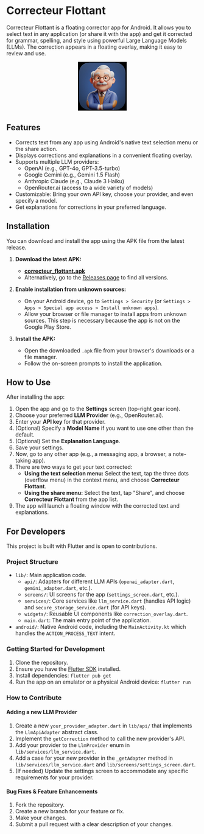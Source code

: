 # Correcteur Flottant

Correcteur Flottant is a floating corrector app for Android. It allows you to select text in any application (or share it with the app) and get it corrected for grammar, spelling, and style using powerful Large Language Models (LLMs). The correction appears in a floating overlay, making it easy to review and use.

<p align="center"><img src="android/app/src/main/res/mipmap-xxxhdpi/ic_launcher.png" alt="App Icon" width="128"/></p>

## Features

- Corrects text from any app using Android's native text selection menu or the share action.
- Displays corrections and explanations in a convenient floating overlay.
- Supports multiple LLM providers:
  - OpenAI (e.g., GPT-4o, GPT-3.5-turbo)
  - Google Gemini (e.g., Gemini 1.5 Flash)
  - Anthropic Claude (e.g., Claude 3 Haiku)
  - OpenRouter.ai (access to a wide variety of models)
- Customizable: Bring your own API key, choose your provider, and even specify a model.
- Get explanations for corrections in your preferred language.

## Installation

You can download and install the app using the APK file from the latest release.

1.  **Download the latest APK:**
    -   [**correcteur_flottant.apk**](https://github.com/adrianlzt/correcteur_flottant/releases/latest/download/correcteur_flottant.apk)
    -   Alternatively, go to the [Releases page](https://github.com/adrianlzt/correcteur_flottant/releases) to find all versions.

2.  **Enable installation from unknown sources:**
    -   On your Android device, go to `Settings > Security` (or `Settings > Apps > Special app access > Install unknown apps`).
    -   Allow your browser or file manager to install apps from unknown sources. This step is necessary because the app is not on the Google Play Store.

3.  **Install the APK:**
    -   Open the downloaded `.apk` file from your browser's downloads or a file manager.
    -   Follow the on-screen prompts to install the application.

## How to Use

After installing the app:

1.  Open the app and go to the **Settings** screen (top-right gear icon).
2.  Choose your preferred **LLM Provider** (e.g., OpenRouter.ai).
3.  Enter your **API key** for that provider.
4.  (Optional) Specify a **Model Name** if you want to use one other than the default.
5.  (Optional) Set the **Explanation Language**.
6.  Save your settings.
7.  Now, go to any other app (e.g., a messaging app, a browser, a note-taking app).
8.  There are two ways to get your text corrected:
    -   **Using the text selection menu:** Select the text, tap the three dots (overflow menu) in the context menu, and choose **Correcteur Flottant**.
    -   **Using the share menu:** Select the text, tap "Share", and choose **Correcteur Flottant** from the app list.
9.  The app will launch a floating window with the corrected text and explanations.

## For Developers

This project is built with Flutter and is open to contributions.

### Project Structure

-   `lib/`: Main application code.
    -   `api/`: Adapters for different LLM APIs (`openai_adapter.dart`, `gemini_adapter.dart`, etc.).
    -   `screens/`: UI screens for the app (`settings_screen.dart`, etc.).
    -   `services/`: Core services like `llm_service.dart` (handles API logic) and `secure_storage_service.dart` (for API keys).
    -   `widgets/`: Reusable UI components like `correction_overlay.dart`.
    -   `main.dart`: The main entry point of the application.
-   `android/`: Native Android code, including the `MainActivity.kt` which handles the `ACTION_PROCESS_TEXT` intent.

### Getting Started for Development

1.  Clone the repository.
2.  Ensure you have the [Flutter SDK](https://docs.flutter.dev/get-started/install) installed.
3.  Install dependencies: `flutter pub get`
4.  Run the app on an emulator or a physical Android device: `flutter run`

### How to Contribute

#### Adding a new LLM Provider

1.  Create a new `your_provider_adapter.dart` in `lib/api/` that implements the `LlmApiAdapter` abstract class.
2.  Implement the `getCorrection` method to call the new provider's API.
3.  Add your provider to the `LlmProvider` enum in `lib/services/llm_service.dart`.
4.  Add a case for your new provider in the `_getAdapter` method in `lib/services/llm_service.dart` and `lib/screens/settings_screen.dart`.
5.  (If needed) Update the settings screen to accommodate any specific requirements for your provider.

#### Bug Fixes & Feature Enhancements

1.  Fork the repository.
2.  Create a new branch for your feature or fix.
3.  Make your changes.
4.  Submit a pull request with a clear description of your changes.
